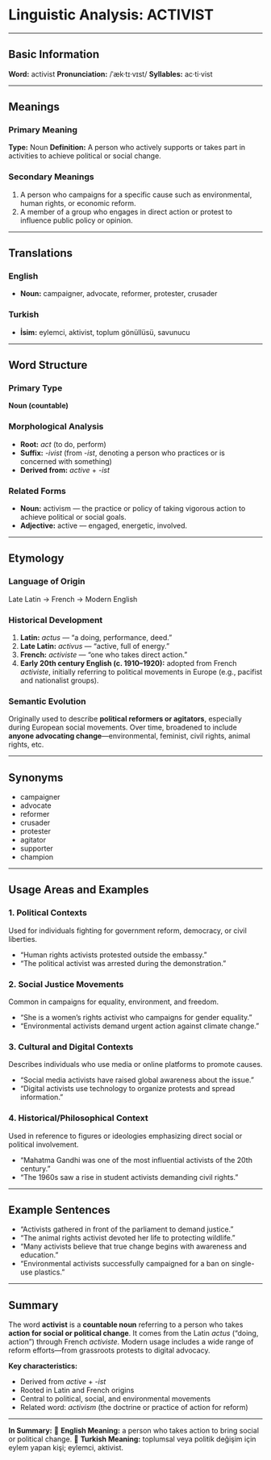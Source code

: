 # Linguistic Analysis: ACTIVIST

---

## Basic Information

**Word:** activist
**Pronunciation:** /ˈæk·tɪ·vɪst/
**Syllables:** ac·ti·vist

---

## Meanings

### Primary Meaning

**Type:** Noun
**Definition:** A person who actively supports or takes part in activities to achieve political or social change.

### Secondary Meanings

1. A person who campaigns for a specific cause such as environmental, human rights, or economic reform.
2. A member of a group who engages in direct action or protest to influence public policy or opinion.

---

## Translations

### English

- **Noun:** campaigner, advocate, reformer, protester, crusader

### Turkish

- **İsim:** eylemci, aktivist, toplum gönüllüsü, savunucu

---

## Word Structure

### Primary Type

**Noun (countable)**

### Morphological Analysis

- **Root:** _act_ (to do, perform)
- **Suffix:** _-ivist_ (from _-ist_, denoting a person who practices or is concerned with something)
- **Derived from:** _active_ + _-ist_

### Related Forms

- **Noun:** activism — the practice or policy of taking vigorous action to achieve political or social goals.
- **Adjective:** active — engaged, energetic, involved.

---

## Etymology

### Language of Origin

Late Latin → French → Modern English

### Historical Development

1. **Latin:** _actus_ — “a doing, performance, deed.”
2. **Late Latin:** _activus_ — “active, full of energy.”
3. **French:** _activiste_ — “one who takes direct action.”
4. **Early 20th century English (c. 1910–1920):** adopted from French _activiste_, initially referring to political movements in Europe (e.g., pacifist and nationalist groups).

### Semantic Evolution

Originally used to describe **political reformers or agitators**, especially during European social movements. Over time, broadened to include **anyone advocating change**—environmental, feminist, civil rights, animal rights, etc.

---

## Synonyms

- campaigner
- advocate
- reformer
- crusader
- protester
- agitator
- supporter
- champion

---

## Usage Areas and Examples

### 1. **Political Contexts**

Used for individuals fighting for government reform, democracy, or civil liberties.

- “Human rights activists protested outside the embassy.”
- “The political activist was arrested during the demonstration.”

### 2. **Social Justice Movements**

Common in campaigns for equality, environment, and freedom.

- “She is a women’s rights activist who campaigns for gender equality.”
- “Environmental activists demand urgent action against climate change.”

### 3. **Cultural and Digital Contexts**

Describes individuals who use media or online platforms to promote causes.

- “Social media activists have raised global awareness about the issue.”
- “Digital activists use technology to organize protests and spread information.”

### 4. **Historical/Philosophical Context**

Used in reference to figures or ideologies emphasizing direct social or political involvement.

- “Mahatma Gandhi was one of the most influential activists of the 20th century.”
- “The 1960s saw a rise in student activists demanding civil rights.”

---

## Example Sentences

- “Activists gathered in front of the parliament to demand justice.”
- “The animal rights activist devoted her life to protecting wildlife.”
- “Many activists believe that true change begins with awareness and education.”
- “Environmental activists successfully campaigned for a ban on single-use plastics.”

---

## Summary

The word **activist** is a **countable noun** referring to a person who takes **action for social or political change**. It comes from the Latin _actus_ (“doing, action”) through French _activiste_. Modern usage includes a wide range of reform efforts—from grassroots protests to digital advocacy.

**Key characteristics:**

- Derived from _active_ + _-ist_
- Rooted in Latin and French origins
- Central to political, social, and environmental movements
- Related word: _activism_ (the doctrine or practice of action for reform)

---

**In Summary:**
🔹 **English Meaning:** a person who takes action to bring social or political change.
🔹 **Turkish Meaning:** toplumsal veya politik değişim için eylem yapan kişi; eylemci, aktivist.

